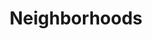 ---
pid: ch721
title: Neighborhoods
location_transcription: In the square of City Hall
coordinates: "[-75.163602299652, 39.952420022459]"
zipcode: '19140'
gen_neighborhood: North Philadelphia
neighborhood: Hunting Park
outside_phl: 
age: '66'
age_range: 60-69
instagram: 
image_file_name: ch_721.jpg
proposal_transcription: The space could be shaped like the city of Philadelphia. Showing
  the diversity of each section of the city. People, row homes, mansions apartment
  (small+large) etc. then showing the parks and/or the waterfronts bringing all the
  beauty of this city and it's people.
topic: Environment,Neighborhoods
topic_summary: 0, 0, 0
type: Space
keywords_other: diversity, row homes, community, beauty, parks
credit: Learley McAllister-Wilkins
image_labels: 
twitter: 
facebook: 
permalink: "/monuments/ch721/"
layout: item-page
---
